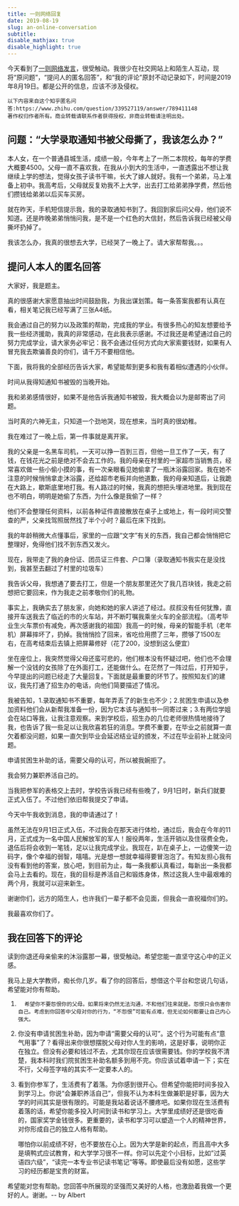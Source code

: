 ```yaml
---
title: 一则网络回复
date: 2019-08-19
slug: an-online-conversation
subtitle:
disable_mathjax: true
disable_highlight: true
---
```


今天看到了[一则网络发言](https://www.zhihu.com/question/339527119/answer/789411148)，很受触动。我很少在社交网站上和陌生人互动，现将“原问题”，“提问人的匿名回答”，和“我的评论”原封不动记录如下，时间是2019年8月19日。都是公开的信息，应该不涉及侵权。


	以下内容来自这个知乎匿名问答:https://www.zhihu.com/question/339527119/answer/789411148
	著作权归作者所有。商业转载请联系作者获得授权，非商业转载请注明出处。

## 问题：“大学录取通知书被父母撕了，我该怎么办？”

本人女，在一个普通县城生活，成绩一般，今年考上了一所二本院校，每年的学费大概要4500。父母一直不喜欢我，在我从小到大的生活中，一直透露出不想让我继续上学的想法，觉得女孩子读书干嘛，长大了嫁人就好。我有一个弟弟，马上准备上初中。我高考后，父母就反复劝我不上大学，出去打工给弟弟挣学费，然后他们攒钱给弟弟以后买车买房。

就在昨天，手机短信提示我，我的录取通知书到了。我回到家后问父母，他们说不知道。还是昨晚弟弟悄悄问我，是不是一个红色的大信封，然后告诉我已经被父母撕坏扔掉了。

我该怎么办，我真的很想去大学，已经哭了一晚上了。请大家帮帮我。。。

## 提问人本人的匿名回答

大家好，我是题主。

真的很感谢大家愿意抽出时间鼓励我，为我出谋划策。每一条答案我都有认真在看，相关笔记我已经写满了三张A4纸。

我会通过自己的努力以及政策的帮助，完成我的学业。有很多热心的知友想要给予我一些经济援助，我真的非常感动，在此我表示感谢。不过我还是希望通过自己的努力完成学业，请大家务必牢记：我不会通过任何方式向大家索要钱财，如果有人冒充我去欺骗善良的你们，请千万不要相信他。

下面，我将我的全部经历告诉大家，希望能帮到更多和我有着相似遭遇的小伙伴。

时间从我得知通知书被毁的当晚开始。

我和弟弟感情很好，如果不是他告诉我通知书被毁，我大概会以为是邮寄出了问题。

当时真的六神无主，只知道一个劲地哭，现在想来，当时真的很幼稚。

我在难过了一晚上后，第一件事就是离开家。

我的父亲是一名黑车司机，一天可以挣一百到三百，但他一旦工作了一天，有了钱，在钱花光之前是绝对不会去工作的。我的母亲在村里的一家超市当销售员，经常喜欢做一些小偷小摸的事，有一次亲眼看见她偷拿了一瓶沐浴露回家。我在她不注意的时候悄悄拿走沐浴露，还给超市老板并向他道歉，我的母亲知道后，让我跪在大路上，歇斯底里地打我。有人路过的时候，我真的想把头埋进地里。我到现在也不明白，明明是她偷了东西，为什么像是我偷了一样？

他们不会整理任何资料，以前各种证件直接散放在桌子上或地上，有一段时间交警查的严，父亲找驾照居然找了半个小时？最后在床下找到。

我的年龄稍微大点懂事后，家里的一应跟“文字”有关的东西，我自己都会悄悄把它整理好，免得他们找不到东西又发火。

现在，我带走了我的身份证、团员证三件套、户口簿（录取通知书我实在是没找到，我甚至去翻过了村里的垃圾车）

我告诉父母，我想通了要去打工，但是一个朋友那里还欠了我几百块钱，我走之前想把它要回来，作为我走之前孝敬你们的礼物。

事实上，我确实去了朋友家，向她和她的家人讲述了经过。叔叔没有任何犹豫，直接开车送我去了临近的市的火车站，并不断叮嘱我乘坐火车的全部流程。（高考毕业生火车票价有减免，再次感谢我的祖国）我高一的时候，母亲的智能手机（老年机）屏幕摔坏了，扔掉。我悄悄捡了回来，省吃俭用攒了三年，攒够了1500左右，在高考结束后去镇上把屏幕修好（花了200，没想到这么便宜）

坐在座位上，我突然觉得父母还蛮可悲的，他们根本没有怀疑过吧，他们也不会理解一个没钱的女孩除了在外面打工，还能做什么。在茫然了一阵过后，打开知乎，今早提出的问题已经走了大量回复。下面就是最重要的环节了。按照知友们的建议，我先打通了招生办的电话，向他们简要描述了情况。

我被告知，1.录取通知书不重要，每年弄丢了的新生也不少；2.贫困生申请以及参加资料他们会从新帮我准备一份，因为它本该与通知书一同寄过来；3.有两位学姐会在站口等我，让我注意观察。来到学校后，招生办的几位老师很热情地接待了我，也告诉了我一些足以让我欣喜若狂的消息。学费不重要，在毕业之前就算一直欠着都没问题，如果一直欠到毕业会延迟结业证的颁发，不过在毕业前补上就没问题。

申请贫困生补助的话，需要父母的认可，所以被我婉拒了。

我会努力兼职养活自己的。

当我把参军的表格交上去时，学校告诉我已经有些晚了，9月1日时，新兵们就要正式入伍了。不过他们依旧帮我提交了申请。

今天中午我收到消息，我的申请通过了！

虽然无法在9月1日正式入伍，不过我会在那天进行体检，通过后，我会在今年的11月，正式成为一名中国人民解放军的军人！服役两年，生活开销以及住宿费全免，退伍后将会收到一笔钱，足以让我完成学业。我现在，趴在桌子上，一边傻笑一边码字，像个幸福的弱智，嘻嘻。光是想一想就幸福得要冒泡泡了。有知友担心我有没有看到他的答案，放心吧，到目前为止，每一条我都认真看过，每新出一条我都会马上去看的。现在，我的目标是养活自己和锻炼身体，熬过这我人生中最艰难的两个月，我就可以迎来新生。

谢谢你们，远方的陌生人，也许我们一辈子都不会见面，但我会一直祝福你们的。

我最喜欢你们了。

## 我在回答下的评论
  	
读到你退还母亲偷来的沐浴露那一幕，很受触动。希望您能一直坚守这心中的正义感。

我马上是大学教师，痴长你几岁。看了你的回答后，想借这个平台和您说几句话，希望能对你有帮助。

1.       希望你不要怨恨你的父母。如果将来仍然无法沟通，不和他们往来就是。怨恨只会伤害你自己。考虑到你回答中父母对你的行为，“不怨恨”可能有点难，但无论如何都要让自己内心强大。

2. 你没有申请贫困生补助，因为申请“需要父母的认可”。这个行为可能有点“意气用事”了？看得出来你很想摆脱父母对你人生的影响，这是好事，说明你正在独立。但没有必要和钱过不去，尤其你现在应该很需要钱。你的学校我不清楚，我本科时我们院贫困生补助名额多到用不完。你应该试着申请一下；实在不行，父母签字啥的其实不一定要本人的。

3. 看到你参军了，生活费有了着落。为你感到很开心。但希望你能把时间多投入到学习上。你说“会兼职养活自己”，但我不认为本科生做兼职是好事，因为大学的时间其实是很有限的。可能是我站着说话不腰疼吧。如果你现在生活费有着落的话，希望你能多投入时间到读书和学习上。大学里成绩好还是很吃香的，国家奖学金钱很多。更重要的，读书和学习可以塑造一个人的精神世界，对你形成自己的独立人格有帮助。

	哪怕你以前成绩不好，也不要放在心上。因为大学是新的起点，而且高中大多是填鸭式应试教育，和大学学习很不一样。你可以先定个小目标，比如”过英语四六级”，“读完一本专业书记读书笔记”等等。即使最后没有如愿，这些学习的经历都是宝贵的财富。
	
希望能对您有帮助。您回答中所展现的坚强而又美好的人格，也激励着我做一个更好的人。谢谢。-- by Albert
